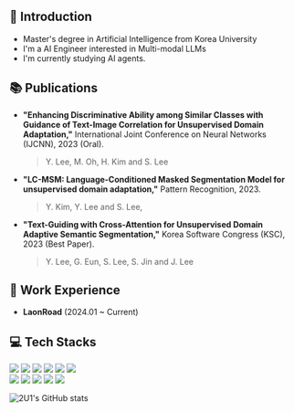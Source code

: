 ## :mag_right: Introduction

- Master's degree in Artificial Intelligence from Korea University
- I'm a AI Engineer interested in Multi-modal LLMs
- I'm currently studying AI agents.

## :books: Publications

- **"Enhancing Discriminative Ability among Similar Classes with Guidance of Text-Image Correlation for Unsupervised Domain Adaptation,"** International Joint Conference on Neural Networks (IJCNN), 2023 (Oral).
  > Y. Lee, M. Oh, H. Kim and S. Lee
- **"LC-MSM: Language-Conditioned Masked Segmentation Model for unsupervised domain adaptation,"** Pattern Recognition, 2023.
  > Y. Kim, Y. Lee and S. Lee,
- **"Text-Guiding with Cross-Attention for Unsupervised Domain Adaptive Semantic Segmentation,"** Korea Software Congress (KSC), 2023 (Best Paper).
  > Y. Lee, G. Eun, S. Lee, S. Jin and J. Lee

## :office: Work Experience

- **LaonRoad** (2024.01 ~ Current)

## :computer: Tech Stacks

<p align="left"> 
<img src="https://img.shields.io/badge/Python-3776AB?style=for-the-badge&logo=Python&logoColor=white"> <img src="https://img.shields.io/badge/Pytorch-EE4C2C?style=for-the-badge&logo=pytorch&logoColor=white"> <img src="https://img.shields.io/badge/scikit--learn-F7931E?style=for-the-badge&logo=scikitlearn&logoColor=white"> <img src="https://img.shields.io/badge/TensorFlow-FF6F00?style=for-the-badge&logo=tensorflow&logoColor=white"> <img src="https://img.shields.io/badge/MongoDB-47A248?style=for-the-badge&logo=mongodb&logoColor=white"> <img src="https://img.shields.io/badge/R-276DC3?style=for-the-badge&logo=r&logoColor=white"> <br>
<img src="https://img.shields.io/badge/MySQL-4479A1?style=for-the-badge&logo=MySQL&logoColor=white">
<img src="https://img.shields.io/badge/github-181717?style=for-the-badge&logo=github&logoColor=white"> <img src="https://img.shields.io/badge/Docker-2496ED?style=for-the-badge&logo=docker&logoColor=white">
<img src="https://img.shields.io/badge/Flask-000000?style=for-the-badge&logo=flask&logoColor=white"> <img src="https://img.shields.io/badge/fastapi-009688?style=for-the-badge&logo=fastapi&logoColor=white">
</p>

![2U1's GitHub stats](https://github-readme-stats.vercel.app/api?username=2U1&show_icons=true&theme=radical)
